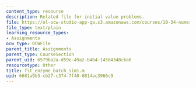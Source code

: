 ```yaml
---
content_type: resource
description: Related file for initial value problems.
file: https://ol-ocw-studio-app-qa.s3.amazonaws.com/courses/10-34-numerical-methods-applied-to-chemical-engineering-fall-2005/6681a9b3cb27c3747f400814ac3966c9_fit_enzyme_batch_sim1.m
file_type: text/plain
learning_resource_types:
- Assignments
ocw_type: OCWFile
parent_title: Assignments
parent_type: CourseSection
parent_uid: 6579ba2a-d59e-49a2-b4b4-14584348cba6
resourcetype: Other
title: fit_enzyme_batch_sim1.m
uid: 6681a9b3-cb27-c374-7f40-0814ac3966c9
---
```

